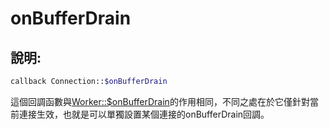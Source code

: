 # onBufferDrain
## 說明:
```php
callback Connection::$onBufferDrain
```

這個回調函數與[Worker::$onBufferDrain](../worker/on-buffer-drain.md)的作用相同，不同之處在於它僅針對當前連接生效，也就是可以單獨設置某個連接的onBufferDrain回調。
